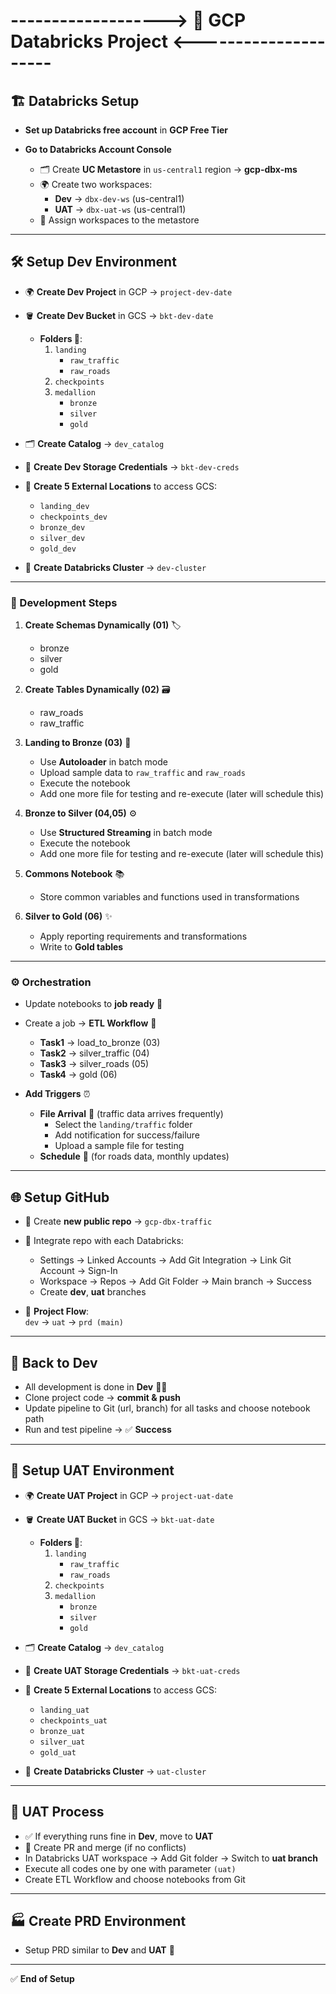 # -------------------> 🚦 GCP Databricks Project <---------------------

## 🏗️ Databricks Setup

- **Set up Databricks free account** in **GCP Free Tier**

- **Go to Databricks Account Console**
  - 🗂️ Create **UC Metastore** in `us-central1` region → **gcp-dbx-ms**
  - 🌍 Create two workspaces:
    - **Dev** → `dbx-dev-ws` (us-central1)
    - **UAT** → `dbx-uat-ws` (us-central1)
  - 🔗 Assign workspaces to the metastore

---

## 🛠️ Setup Dev Environment

- 🌍 **Create Dev Project** in GCP → `project-dev-date`
- 🪣 **Create Dev Bucket** in GCS → `bkt-dev-date`
  - **Folders 📂**:
    1. `landing`
       - `raw_traffic`
       - `raw_roads`
    2. `checkpoints`
    3. `medallion`
       - `bronze`
       - `silver`
       - `gold`

- 🗂️ **Create Catalog** → `dev_catalog`
- 🔑 **Create Dev Storage Credentials** → `bkt-dev-creds`
- 📌 **Create 5 External Locations** to access GCS:
  - `landing_dev`
  - `checkpoints_dev`
  - `bronze_dev`
  - `silver_dev`
  - `gold_dev`

- 🚀 **Create Databricks Cluster** → `dev-cluster`

---

### 🔄 Development Steps

1. **Create Schemas Dynamically (01)** 🏷️  
   - bronze  
   - silver  
   - gold  

2. **Create Tables Dynamically (02)** 🗃️  
   - raw_roads  
   - raw_traffic  

3. **Landing to Bronze (03)** 📒  
   - Use **Autoloader** in batch mode  
   - Upload sample data to `raw_traffic` and `raw_roads`  
   - Execute the notebook  
   - Add one more file for testing and re-execute (later will schedule this)  

4. **Bronze to Silver (04,05)** ⚙️  
   - Use **Structured Streaming** in batch mode  
   - Execute the notebook  
   - Add one more file for testing and re-execute (later will schedule this)  

5. **Commons Notebook** 📚  
   - Store common variables and functions used in transformations  

6. **Silver to Gold (06)** ✨  
   - Apply reporting requirements and transformations  
   - Write to **Gold tables**  

---

### ⚙️ Orchestration

- Update notebooks to **job ready** 📝  
- Create a job → **ETL Workflow** 🔄
  - **Task1** → load_to_bronze (03)  
  - **Task2** → silver_traffic (04)  
  - **Task3** → silver_roads (05)  
  - **Task4** → gold (06)  

- **Add Triggers** ⏰  
  - **File Arrival** 📂 (traffic data arrives frequently)  
    - Select the `landing/traffic` folder  
    - Add notification for success/failure  
    - Upload a sample file for testing  
  - **Schedule** 📅 (for roads data, monthly updates)  

---

## 🌐 Setup GitHub

- 🐙 Create **new public repo** → `gcp-dbx-traffic`  
- 🔗 Integrate repo with each Databricks:  
  - Settings → Linked Accounts → Add Git Integration → Link Git Account → Sign-In  
  - Workspace → Repos → Add Git Folder → Main branch → Success  
  - Create **dev**, **uat** branches  

- 📌 **Project Flow**:  
  `dev` → `uat` → `prd (main)`  

---

## 🔧 Back to Dev

- All development is done in **Dev** 🧑‍💻  
- Clone project code → **commit & push**  
- Update pipeline to Git (url, branch) for all tasks and choose notebook path  
- Run and test pipeline → ✅ **Success**  

---

## 🧪 Setup UAT Environment

- 🌍 **Create UAT Project** in GCP → `project-uat-date`
- 🪣 **Create UAT Bucket** in GCS → `bkt-uat-date`
  - **Folders 📂**:
    1. `landing`
       - `raw_traffic`
       - `raw_roads`
    2. `checkpoints`
    3. `medallion`
       - `bronze`
       - `silver`
       - `gold`

- 🗂️ **Create Catalog** → `dev_catalog`
- 🔑 **Create UAT Storage Credentials** → `bkt-uat-creds`
- 📌 **Create 5 External Locations** to access GCS:
  - `landing_uat`
  - `checkpoints_uat`
  - `bronze_uat`
  - `silver_uat`
  - `gold_uat`

- 🚀 **Create Databricks Cluster** → `uat-cluster`

---

## 🧪 UAT Process

- ✅ If everything runs fine in **Dev**, move to **UAT**  
- 🔀 Create PR and merge (if no conflicts)  
- In Databricks UAT workspace → Add Git folder → Switch to **uat branch**  
- Execute all codes one by one with parameter `(uat)`  
- Create ETL Workflow and choose notebooks from Git  

---

## 🏭 Create PRD Environment

- Setup PRD similar to **Dev** and **UAT** 🌟  

---

✅ **End of Setup**
